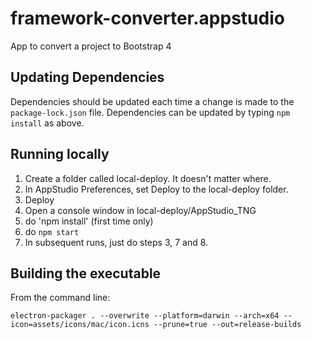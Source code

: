 # framework-converter.appstudio
App to convert a project to Bootstrap 4

## Updating Dependencies

Dependencies should be updated each time a change is made to the `package-lock.json` file. Dependencies can be updated by typing `npm install` as above.

## Running locally

1. Create a folder called local-deploy. It doesn't matter where.
2. In AppStudio Preferences, set Deploy to the local-deploy folder.
3. Deploy
4. Open a console window in local-deploy/AppStudio_TNG
5. do 'npm install' (first time only)
6. do `npm start`
7. In subsequent runs, just do steps 3, 7 and 8.

## Building the executable

From the command line:
```
electron-packager . --overwrite --platform=darwin --arch=x64 --icon=assets/icons/mac/icon.icns --prune=true --out=release-builds
```
